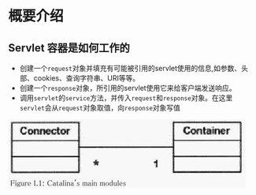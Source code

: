 # 概要介绍

## Servlet 容器是如何工作的

- 创建一个`request`对象并填充有可能被引用的servlet使用的信息,如参数、头部、cookies、查询字符串、URI等等。
- 创建一个`response`对象，所引用的servlet使用它来给客户端发送响应。
- 调用`servlet`的`service`方法，并传入`request`和`response`对象。在这里`servlet`会从`request`对象取值，向`response`对象写值

![](pics/connector-container.png)
